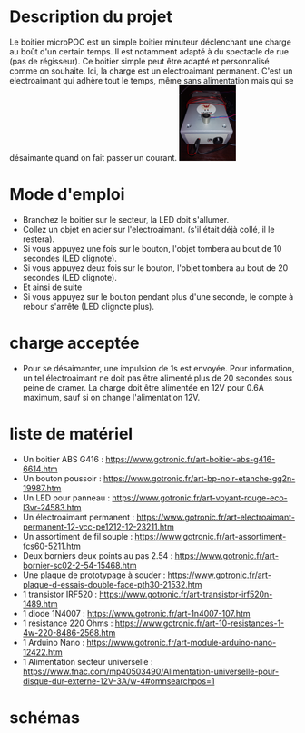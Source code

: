 # Description du projet
Le boitier microPOC est un simple boitier minuteur déclenchant une charge au boût d'un certain temps. Il est notamment adapté à du spectacle de rue (pas de régisseur). Ce boitier simple peut être adapté et personnalisé comme on souhaite. Ici, la charge est un electroaimant permanent. C'est un electroaimant qui adhère tout le temps, même sans alimentation mais qui se désaimante quand on fait passer un courant.
<img src="./photo.jpg" width="100">

# Mode d'emploi
- Branchez le boitier sur le secteur, la LED doit s'allumer.
- Collez un objet en acier sur l'electroaimant. (s'il était déjà collé, il le restera).
- Si vous appuyez une fois sur le bouton, l'objet tombera au bout de 10 secondes (LED clignote).
- Si vous appuyez deux fois sur le bouton, l'objet tombera au bout de 20 secondes (LED clignote).
- Et ainsi de suite
- Si vous appuyez sur le bouton pendant plus d'une seconde, le compte à rebour s'arrête (LED clignote plus).

# charge acceptée
- Pour se désaimanter, une impulsion de 1s est envoyée. Pour information, un tel électroaimant ne doit pas être alimenté plus de 20 secondes sous peine de cramer. La charge doit être alimentée en 12V pour 0.6A maximum, sauf si on change l'alimentation 12V.

# liste de matériel
- Un boitier ABS G416 : https://www.gotronic.fr/art-boitier-abs-g416-6614.htm
- Un bouton poussoir : https://www.gotronic.fr/art-bp-noir-etanche-gq2n-19987.htm
- Un LED pour panneau : https://www.gotronic.fr/art-voyant-rouge-eco-l3vr-24583.htm
- Un électroaimant permanent : https://www.gotronic.fr/art-electroaimant-permanent-12-vcc-pe1212-12-23211.htm
- Un assortiment de fil souple : https://www.gotronic.fr/art-assortiment-fcs60-5211.htm
- Deux borniers deux points au pas 2.54 : https://www.gotronic.fr/art-bornier-sc02-2-54-15468.htm
- Une plaque de prototypage à souder : https://www.gotronic.fr/art-plaque-d-essais-double-face-pth30-21532.htm
- 1 transistor IRF520 : https://www.gotronic.fr/art-transistor-irf520n-1489.htm
- 1 diode 1N4007 : https://www.gotronic.fr/art-1n4007-107.htm
- 1 résistance 220 Ohms : https://www.gotronic.fr/art-10-resistances-1-4w-220-8486-2568.htm
- 1 Arduino Nano : https://www.gotronic.fr/art-module-arduino-nano-12422.htm
- 1 Alimentation secteur universelle : https://www.fnac.com/mp40503490/Alimentation-universelle-pour-disque-dur-externe-12V-3A/w-4#omnsearchpos=1

# schémas
